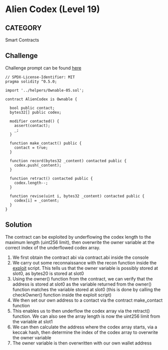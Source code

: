 # Alien Codex (Level 19)

## CATEGORY

Smart Contracts

## Challenge

Challenge prompt can be found [here](https://ethernaut.openzeppelin.com/level/0xda5b3Fb76C78b6EdEE6BE8F11a1c31EcfB02b272)

```
// SPDX-License-Identifier: MIT
pragma solidity ^0.5.0;

import '../helpers/Ownable-05.sol';

contract AlienCodex is Ownable {

  bool public contact;
  bytes32[] public codex;

  modifier contacted() {
    assert(contact);
    _;
  }
  
  function make_contact() public {
    contact = true;
  }

  function record(bytes32 _content) contacted public {
  	codex.push(_content);
  }

  function retract() contacted public {
    codex.length--;
  }

  function revise(uint i, bytes32 _content) contacted public {
    codex[i] = _content;
  }
}
```

## Solution

The contract can be exploited by underflowing the codex length to the maximum length (uint256 limit), then overwrite the owner variable at the correct index of the underflowed codex array.

1. We first obtain the contract abi via contract.abi inside the console
2. We carry out some reconnaissance with the recon function inside the [exploit](./solution.js) script. This tells us that the owner variable is possibly stored at slot0, as bytes20 is stored at slot0
3. Using the owner() function from the contract, we can verify that the address is stored at slot0 as the variable returned from the owner() function matches the variable stored at slot0 (this is done by calling the checkOwner() function inside the exploit script)
4. We then set our own address to a contact via the contract make_contact function
5. This enables us to then underflow the codex array via the retract() function. We can also see the array length is now the uint256 limit from the variable at slot1
6. We can then calculate the address where the codex array starts, via a keccak hash, then determine the index of the codex array to overwrite the owner variable
7. The owner variable is then overwritten with our own wallet address
